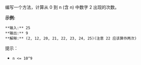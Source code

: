 编写一个方法，计算从 0 到 n (含 n) 中数字 2 出现的次数。

**示例:**

    
    
    **输入:** 25
    **输出:** 9
    **解释:** (2, 12, 20, 21, 22, 23, 24, 25)(注意 22 应该算作两次)

提示：

  * `n <= 10^9`

